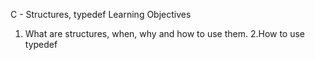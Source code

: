 C - Structures, typedef 
Learning Objectives
1. What are structures, when, why and how to use them.
2.How to use typedef
